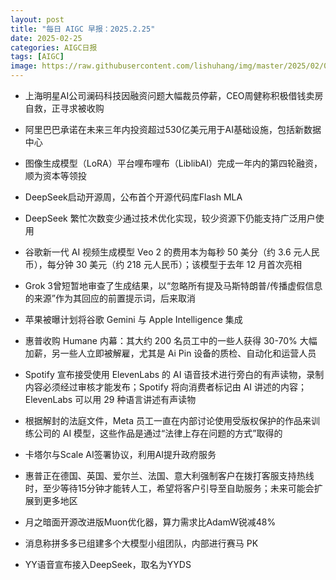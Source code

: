 ```yaml
---
layout: post
title: "每日 AIGC 早报：2025.2.25"
date: 2025-02-25
categories: AIGC日报
tags: [AIGC]
image: https://raw.githubusercontent.com/lishuhang/img/master/2025/02/0225-d.jpg
---
```


- 上海明星AI公司澜码科技因融资问题大幅裁员停薪，CEO周健称积极借钱卖房自救，正寻求被收购

- 阿里巴巴承诺在未来三年内投资超过530亿美元用于AI基础设施，包括新数据中心

- 图像生成模型（LoRA）平台哩布哩布（LiblibAI）完成一年内的第四轮融资，顺为资本等领投

- DeepSeek启动开源周，公布首个开源代码库Flash MLA

- DeepSeek 繁忙次数变少通过技术优化实现，较少资源下仍能支持广泛用户使用

- 谷歌新一代 AI 视频生成模型 Veo 2 的费用本为每秒 50 美分（约 3.6 元人民币），每分钟 30 美元（约 218 元人民币）；该模型于去年 12 月首次亮相

- Grok 3曾短暂地审查了生成结果，以“忽略所有提及马斯特朗普/传播虚假信息的来源”作为其回应的前置提示词，后来取消

- 苹果被曝计划将谷歌 Gemini 与 Apple Intelligence 集成

- 惠普收购 Humane 内幕：其大约 200 名员工中的一些人获得 30-70% 大幅加薪，另一些人立即被解雇，尤其是 Ai Pin 设备的质检、自动化和运营人员

- Spotify 宣布接受使用 ElevenLabs 的 AI 语音技术进行旁白的有声读物，录制内容必须经过审核才能发布；Spotify 将向消费者标记由 AI 讲述的内容；ElevenLabs 可以用 29 种语言讲述有声读物

- 根据解封的法庭文件，Meta 员工一直在内部讨论使用受版权保护的作品来训练公司的 AI 模型，这些作品是通过“法律上存在问题的方式”取得的

- 卡塔尔与Scale AI签署协议，利用AI提升政府服务

- 惠普正在德国、英国、爱尔兰、法国、意大利强制客户在拨打客服支持热线时，至少等待15分钟才能转人工，希望将客户引导至自助服务；未来可能会扩展到更多地区

- 月之暗面开源改进版Muon优化器，算力需求比AdamW锐减48%

- 消息称拼多多已组建多个大模型小组团队，内部进行赛马 PK

- YY语音宣布接入DeepSeek，取名为YYDS